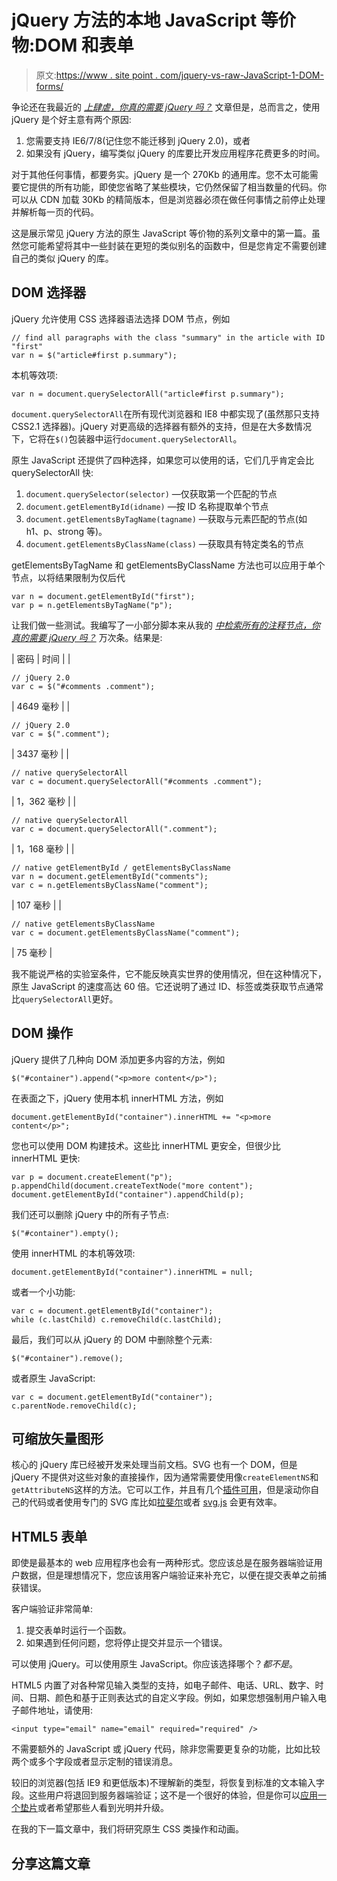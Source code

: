 # jQuery 方法的本地 JavaScript 等价物:DOM 和表单

> 原文:[https://www . site point . com/jquery-vs-raw-JavaScript-1-DOM-forms/](https://www.sitepoint.com/jquery-vs-raw-javascript-1-dom-forms/)

争论还在我最近的 [*上肆虐，你真的需要 jQuery 吗？*](/do-you-really-need-jquery/) 文章但是，总而言之，使用 jQuery 是个好主意有两个原因:

1.  您需要支持 IE6/7/8(记住您不能迁移到 jQuery 2.0)，或者
2.  如果没有 jQuery，编写类似 jQuery 的库要比开发应用程序花费更多的时间。

对于其他任何事情，都要务实。jQuery 是一个 270Kb 的通用库。您不太可能需要它提供的所有功能，即使您省略了某些模块，它仍然保留了相当数量的代码。你可以从 CDN 加载 30Kb 的精简版本，但是浏览器必须在做任何事情之前停止处理并解析每一页的代码。

这是展示常见 jQuery 方法的原生 JavaScript 等价物的系列文章中的第一篇。虽然您可能希望将其中一些封装在更短的类似别名的函数中，但是您肯定不需要创建自己的类似 jQuery 的库。

## DOM 选择器

jQuery 允许使用 CSS 选择器语法选择 DOM 节点，例如

```
// find all paragraphs with the class "summary" in the article with ID "first"
var n = $("article#first p.summary"); 
```

本机等效项:

```
var n = document.querySelectorAll("article#first p.summary");
```

`document.querySelectorAll`在所有现代浏览器和 IE8 中都实现了(虽然那只支持 CSS2.1 选择器)。jQuery 对更高级的选择器有额外的支持，但是在大多数情况下，它将在`$()`包装器中运行`document.querySelectorAll`。

原生 JavaScript 还提供了四种选择，如果您可以使用的话，它们几乎肯定会比 querySelectorAll 快:

1.  `document.querySelector(selector)` —仅获取第一个匹配的节点
2.  `document.getElementById(idname)` —按 ID 名称提取单个节点
3.  `document.getElementsByTagName(tagname)` —获取与元素匹配的节点(如 h1、p、strong 等)。
4.  `document.getElementsByClassName(class)` —获取具有特定类名的节点

getElementsByTagName 和 getElementsByClassName 方法也可以应用于单个节点，以将结果限制为仅后代

```
var n = document.getElementById("first");
var p = n.getElementsByTagName("p");
```

让我们做一些测试。我编写了一小部分脚本来从我的 [*中检索所有的注释节点，你真的需要 jQuery 吗？*](/do-you-really-need-jquery/) 万次条。结果是:

| 密码 | 时间 |
| 

```
// jQuery 2.0
var c = $("#comments .comment");
```

 | 4649 毫秒 |
| 

```
// jQuery 2.0
var c = $(".comment");
```

 | 3437 毫秒 |
| 

```
// native querySelectorAll
var c = document.querySelectorAll("#comments .comment");
```

 | 1，362 毫秒 |
| 

```
// native querySelectorAll
var c = document.querySelectorAll(".comment");
```

 | 1，168 毫秒 |
| 

```
// native getElementById / getElementsByClassName
var n = document.getElementById("comments");
var c = n.getElementsByClassName("comment");
```

 | 107 毫秒 |
| 

```
// native getElementsByClassName
var c = document.getElementsByClassName("comment");
```

 | 75 毫秒 |

我不能说严格的实验室条件，它不能反映真实世界的使用情况，但在这种情况下，原生 JavaScript 的速度高达 60 倍。它还说明了通过 ID、标签或类获取节点通常比`querySelectorAll`更好。

## DOM 操作

jQuery 提供了几种向 DOM 添加更多内容的方法，例如

```
$("#container").append("<p>more content</p>");
```

在表面之下，jQuery 使用本机 innerHTML 方法，例如

```
document.getElementById("container").innerHTML += "<p>more content</p>";
```

您也可以使用 DOM 构建技术。这些比 innerHTML 更安全，但很少比 innerHTML 更快:

```
var p = document.createElement("p");
p.appendChild(document.createTextNode("more content");
document.getElementById("container").appendChild(p);
```

我们还可以删除 jQuery 中的所有子节点:

```
$("#container").empty();
```

使用 innerHTML 的本机等效项:

```
document.getElementById("container").innerHTML = null;
```

或者一个小功能:

```
var c = document.getElementById("container");
while (c.lastChild) c.removeChild(c.lastChild);
```

最后，我们可以从 jQuery 的 DOM 中删除整个元素:

```
$("#container").remove();
```

或者原生 JavaScript:

```
var c = document.getElementById("container");
c.parentNode.removeChild(c);
```

## 可缩放矢量图形

核心的 jQuery 库已经被开发来处理当前文档。SVG 也有一个 DOM，但是 jQuery 不提供对这些对象的直接操作，因为通常需要使用像`createElementNS`和`getAttributeNS`这样的方法。它可以工作，并且有几个[插件可用](http://keith-wood.name/svg.html)，但是滚动你自己的代码或者使用专门的 SVG 库比如[拉斐尔](http://raphaeljs.com/)或者 [svg.js](http://svgjs.com/) 会更有效率。

## HTML5 表单

即使是最基本的 web 应用程序也会有一两种形式。您应该总是在服务器端验证用户数据，但是理想情况下，您应该用客户端验证来补充它，以便在提交表单之前捕获错误。

客户端验证非常简单:

1.  提交表单时运行一个函数。
2.  如果遇到任何问题，您将停止提交并显示一个错误。

可以使用 jQuery。可以使用原生 JavaScript。你应该选择哪个？*都不是*。

HTML5 内置了对各种常见输入类型的支持，如电子邮件、电话、URL、数字、时间、日期、颜色和基于正则表达式的自定义字段。例如，如果您想强制用户输入电子邮件地址，请使用:

```
<input type="email" name="email" required="required" />
```

不需要额外的 JavaScript 或 jQuery 代码，除非您需要更复杂的功能，比如比较两个或多个字段或者显示定制的错误消息。

较旧的浏览器(包括 IE9 和更低版本)不理解新的类型，将恢复到标准的文本输入字段。这些用户将退回到服务器端验证；这不是一个很好的体验，但是你可以[应用一个垫片](https://github.com/Modernizr/Modernizr/wiki/HTML5-Cross-Browser-Polyfills#web-forms)或者希望那些人看到光明并升级。

在我的下一篇文章中，我们将研究原生 CSS 类操作和动画。

## 分享这篇文章